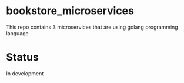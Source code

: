 # bookstore_microservices
This repo contains 3 microservices that are using golang programming language
# Status
In development
